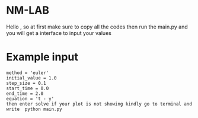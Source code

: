 # NM-LAB
Hello , so at first make sure to copy all the codes
then run the main.py and you will get a interface to input your values 
# Example input
    method = 'euler'
    initial_value = 1.0
    step_size = 0.1
    start_time = 0.0
    end_time = 2.0
    equation = 't - y'
    then enter solve if your plot is not showing kindly go to terminal and write  python main.py 

    
